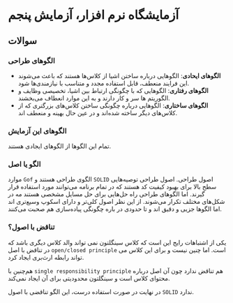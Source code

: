 # آزمایشگاه نرم افزار، آزمایش پنجم

## سوالات


### الگوهای طراحی

- **الگوهای ایحادی**: الگوهایی درباره ساختن اشیا از کلاس‌ها هستند که باعث می‌شوند این فرایند منعطف، قابل استفاده مجدد و متناسب با نیازمندی‌ها شود.
- **الگوهای رفتاری**: الگوهایی که با چگونگی ارتباط بین اشیا، تخصیصی وظایف و الگوریتم ها سر و کار دارند و به این موارد انعطاف می‌بخشند.
- **الگوهای ساختاری**: الگو‌هایی درباره چگونگی ساختن کلاس‌های بزرگتری که از کلاس‌های دیگر ساخته شده‌اند و در عین حال بهینه و منعطف اند.

### الگوهای این آزمایش

تمام این الگوها از الگوهای ایجادی هستند.

### الگو یا اصل

موارد `Gof`
الگوی طراحی هستند و `SOLID` اصول طراحی. اصول طراحی توصیه‌هایی سطح بالا برای بهبود کیفیت کد هستند که در تمام برنامه می‌توانند مورد استفاده قرار گیرند. اما الگوهای
طراحی راه حل‌هایی برای حل مسايل مشخصی هستند مه در شکل‌های مختلف تکرار می‌شوند. از این نظر اصول کلی‌تر و دارای اسکوپ وسیع‌تری اند اما الگوها جزيی و دقیق اند و تا حدودی  در باره 
چگونگی پیاده‌سازی هم صحبت می‌کنند.

### تناقض با اصول؟

یکی از اشتباهات رایج این است که کلاس سینگلتون نمی تواند والد کلاس دیگری باشد که در تناقض با اصل `open/closed principle` 
است. اما چنین نیست و برای این کلاس می تواند رابطه ارث‌بری ایجاد کرد.

هم‌چنین با `single responsibility principle` هم تناقض ندارد
چون آن اصل درباره محتوای کلاس است و سینگلتون محدودیتی برای آن ایجاد نمی‌کند.

در نهایت در صورت استفاده درست، این الگو تناقضی با اصول `SOLID`
ندارد.
